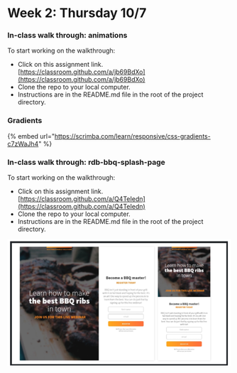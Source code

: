 # Week 2: Thursday 10/7

### In-class walk through: animations

To start working on the walkthrough:

* Click on this assignment link. [https://classroom.github.com/a/jb69BdXo](https://classroom.github.com/a/jb69BdXo)
* Clone the repo to your local computer.
* Instructions are in the README.md file in the root of the project directory.

### Gradients

{% embed url="https://scrimba.com/learn/responsive/css-gradients-c7zWaJh4" %}

### In-class walk through: rdb-bbq-splash-page

To start working on the walkthrough:

* Click on this assignment link. [https://classroom.github.com/a/Q4TeIedn](https://classroom.github.com/a/Q4TeIedn)
* Clone the repo to your local computer.
* Instructions are in the README.md file in the root of the project directory.

![](../.gitbook/assets/image%20%2887%29.png)

